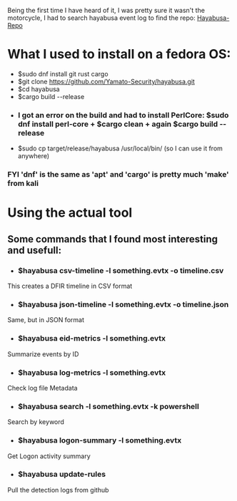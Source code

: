 Being the first time I have heard of it, I was pretty sure it wasn't the motorcycle, I had to search hayabusa event log to find the repo:
[Hayabusa-Repo](https://github.com/Yamato-Security/hayabusa)
# What I used to install on a fedora OS:
- $sudo dnf install git rust cargo
- $git clone https://github.com/Yamato-Security/hayabusa.git
- $cd hayabusa
- $cargo build --release
- ### I got an error on the build and had to install PerlCore: $sudo dnf install perl-core + $cargo clean + again $cargo build --release
- $sudo cp target/release/hayabusa /usr/local/bin/  (so I can use it from anywhere)

### FYI 'dnf' is the same as 'apt' and 'cargo' is pretty much 'make' from kali

# Using the actual tool
## Some commands that I found most interesting and usefull:
- ### $hayabusa csv-timeline -l something.evtx -o timeline.csv
This creates a DFIR timeline in CSV format 
- ### $hayabusa json-timeline -l something.evtx -o timeline.json
Same, but in JSON format
- ### $hayabusa eid-metrics -l something.evtx
Summarize events by ID
- ### $hayabusa log-metrics -l something.evtx
Check log file Metadata
- ### $hayabusa search -l something.evtx -k powershell
Search by keyword
- ### $hayabusa logon-summary -l something.evtx
Get Logon activity summary
- ### $hayabusa update-rules
Pull the detection logs from github
